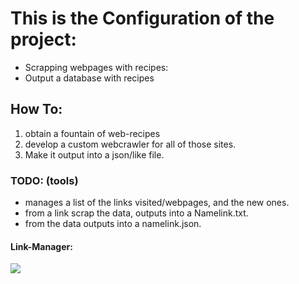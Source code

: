 # This is the Configuration of the project:
- Scrapping webpages with recipes:
- Output a database with recipes

## How To:
1) obtain a fountain of web-recipes
2) develop a custom webcrawler for all of those sites.
3) Make it output into a json/like file.

### TODO: (tools)
- manages a list of the links visited/webpages, and the new ones.
- from a link scrap the data, outputs into a Namelink.txt.
- from the data outputs into a namelink.json.

#### Link-Manager:
![](./img/LinkManager.png)


